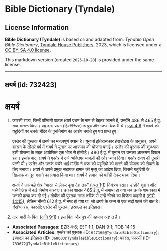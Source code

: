 # Bible Dictionary (Tyndale)

## License Information

**Bible Dictionary (Tyndale)** is based on and adapted from: _Tyndale Open Bible Dictionary_, [Tyndale House Publishers](https://tyndaleopenresources.com/), 2023, which is licensed under a [CC BY-SA 4.0 license](https://creativecommons.org/licenses/by-sa/4.0/legalcode.en).

This markdown version (created `2025-10-20`) is provided under the same license.



--------------------------------

## क्षयर्ष (id: 732423)

क्षयर्ष
=======

1. फारसी राजा, जिन्हें पश्चिमी पाठक क्षयर्ष प्रथम के नाम से बेहतर जानते हैं, उन्होंने 486 से 465 ई.पू. तक शासन किया। वह दारा प्रथम (हिस्टैस्पिस) के पुत्र और उत्तराधिकारी थे। [एज्रा 4:6](https://ref.ly/Ezra4:6) में क्षयर्ष को यहूदियों पर उनके मंदिर के पुनर्निर्माण का आरोप लगाते हुए पत्र प्राप्त हुए।

    एस्तेर की पुस्तक में क्षयर्ष का महत्वपूर्ण स्थान है। यूनानी इतिहासकार हेरोडोटस के अनुसार, अपने शासन के तीसरे वर्ष में क्षयर्ष ने यूनान पर आक्रमण की योजना बनाई। एस्तेर की पुस्तक की शुरुआत इसी योजना के तहत आयोजित एक भोज से होती है। 480 ई.पू. में यूनान पर उनका आक्रमण विफल रहा। इसके बाद, क्षयर्ष ने एस्तेर में दर्ज व्यक्तिगत मामलों की ओर ध्यान दिया। एस्तेर क्षयर्ष की दूसरी पत्नी थी। एस्तेर और उनके चचेरे भाई मोर्दकै ने राजा को यहूदियों को मारने की योजना को रोकने के लिए मनाया। क्षयर्ष ने अपने प्रमुख सहायक हामान की मृत्यु का आदेश दिया, जिसने यहूदियों के खिलाफ कानून बनाने का प्रयास किया था। क्षयर्ष ने हामान को फाँसी देकर मरवा दिया।

    क्षयर्ष ने एक बड़े क्षेत्र “भारत से लेकर कूश देश तक” ([एस्त 1:1](https://ref.ly/Esth1:1)) नियंत्रण रखा। उन्होंने शूशन और पर्सेपोलिस में कई निर्माण करवाए। उनका शासन 465 ई.पू. में समाप्त हो गया जब उनके शयनकक्ष में उनकी हत्या कर दी गई। तोबीत की पुस्तक गलत तरीके से उन्हें नीनवे का विजेता कहती है ([तोबी 14:15](https://ref.ly/Tob14:15)), लेकिन नीनवे 612 ई.पू. में नष्ट हो गया था, जो क्षयर्ष के जन्म से एक सदी पहले की बात है। *देखें* फारस, फारसी; एस्तेर की पुस्तक; इस्राएल का इतिहास।

2. दारा मादी के पिता ([दानि 9:1](https://ref.ly/Dan9:1))। इस पिता और पुत्र की पहचान अज्ञात है।

* **Associated Passages:** EZR 4:6; EST 1:1; DAN 9:1; TOB 14:15
* **Associated Articles:** एस्तेर की पुस्तक (ID: `647166@TyndaleBibleDictionary`); इस्राएल का इतिहास  (ID: `368603@TyndaleBibleDictionary`); फारस, फारसी (ID: `733672@TyndaleBibleDictionary`)


